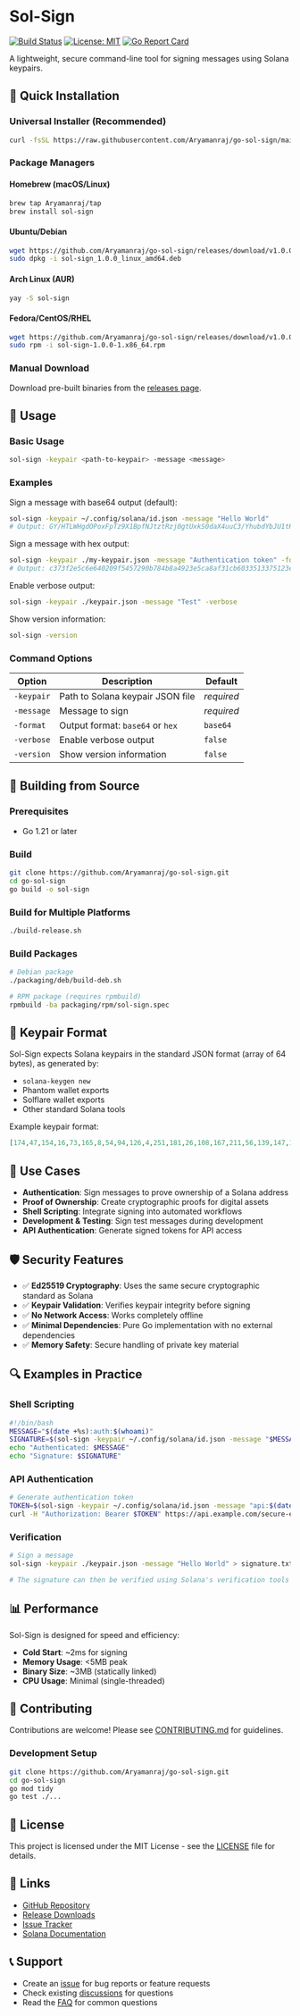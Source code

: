 # Sol-Sign

[![Build Status](https://github.com/Aryamanraj/go-sol-sign/workflows/Build%20and%20Release/badge.svg)](https://github.com/Aryamanraj/go-sol-sign/actions)
[![License: MIT](https://img.shields.io/badge/License-MIT-yellow.svg)](https://opensource.org/licenses/MIT)
[![Go Report Card](https://goreportcard.com/badge/github.com/Aryamanraj/go-sol-sign)](https://goreportcard.com/report/github.com/Aryamanraj/go-sol-sign)

A lightweight, secure command-line tool for signing messages using Solana keypairs.

## 🚀 Quick Installation

### Universal Installer (Recommended)
```bash
curl -fsSL https://raw.githubusercontent.com/Aryamanraj/go-sol-sign/main/install.sh | bash
```

### Package Managers

#### Homebrew (macOS/Linux)
```bash
brew tap Aryamanraj/tap
brew install sol-sign
```

#### Ubuntu/Debian
```bash
wget https://github.com/Aryamanraj/go-sol-sign/releases/download/v1.0.0/sol-sign_1.0.0_linux_amd64.deb
sudo dpkg -i sol-sign_1.0.0_linux_amd64.deb
```

#### Arch Linux (AUR)
```bash
yay -S sol-sign
```

#### Fedora/CentOS/RHEL
```bash
wget https://github.com/Aryamanraj/go-sol-sign/releases/download/v1.0.0/sol-sign-1.0.0-1.x86_64.rpm
sudo rpm -i sol-sign-1.0.0-1.x86_64.rpm
```

### Manual Download
Download pre-built binaries from the [releases page](https://github.com/Aryamanraj/go-sol-sign/releases).

## 📖 Usage

### Basic Usage
```bash
sol-sign -keypair <path-to-keypair> -message <message>
```

### Examples

Sign a message with base64 output (default):
```bash
sol-sign -keypair ~/.config/solana/id.json -message "Hello World"
# Output: GY/HTLWHgdOPoxFpTz9X1BpfNJtztRzj0gtUxkS0daX4uuC3/YhubdYbJU1tKNcK3Q3FP7XZ3a3nyVarRObuDA==
```

Sign a message with hex output:
```bash
sol-sign -keypair ./my-keypair.json -message "Authentication token" -format hex
# Output: c373f2e5c6e640209f5457290b784b8a4923e5ca8af31cb6033513375123e2cf7bbab791b6dcf9ff245f361d76637eee182ccd6a23453215e9581bb81bbfe500
```

Enable verbose output:
```bash
sol-sign -keypair ./keypair.json -message "Test" -verbose
```

Show version information:
```bash
sol-sign -version
```

### Command Options

| Option | Description | Default |
|--------|-------------|---------|
| `-keypair` | Path to Solana keypair JSON file | *required* |
| `-message` | Message to sign | *required* |
| `-format` | Output format: `base64` or `hex` | `base64` |
| `-verbose` | Enable verbose output | `false` |
| `-version` | Show version information | `false` |

## 🔧 Building from Source

### Prerequisites
- Go 1.21 or later

### Build
```bash
git clone https://github.com/Aryamanraj/go-sol-sign.git
cd go-sol-sign
go build -o sol-sign
```

### Build for Multiple Platforms
```bash
./build-release.sh
```

### Build Packages
```bash
# Debian package
./packaging/deb/build-deb.sh

# RPM package (requires rpmbuild)
rpmbuild -ba packaging/rpm/sol-sign.spec
```

## 🔑 Keypair Format

Sol-Sign expects Solana keypairs in the standard JSON format (array of 64 bytes), as generated by:

- `solana-keygen new`
- Phantom wallet exports
- Solflare wallet exports
- Other standard Solana tools

Example keypair format:
```json
[174,47,154,16,73,165,8,54,94,126,4,251,181,26,108,167,211,56,139,147,176,18,191,92,252,35,53,78,68,251,187,99,171,162,95,142,64,8,114,17,208,78,147,203,161,78,207,211,172,190,167,68,238,208,147,21,117,112,183,169,13,96,24,228]
```

## 🎯 Use Cases

- **Authentication**: Sign messages to prove ownership of a Solana address
- **Proof of Ownership**: Create cryptographic proofs for digital assets
- **Shell Scripting**: Integrate signing into automated workflows
- **Development & Testing**: Sign test messages during development
- **API Authentication**: Generate signed tokens for API access

## 🛡️ Security Features

- ✅ **Ed25519 Cryptography**: Uses the same secure cryptographic standard as Solana
- ✅ **Keypair Validation**: Verifies keypair integrity before signing
- ✅ **No Network Access**: Works completely offline
- ✅ **Minimal Dependencies**: Pure Go implementation with no external dependencies
- ✅ **Memory Safety**: Secure handling of private key material

## 🔍 Examples in Practice

### Shell Scripting
```bash
#!/bin/bash
MESSAGE="$(date +%s):auth:$(whoami)"
SIGNATURE=$(sol-sign -keypair ~/.config/solana/id.json -message "$MESSAGE")
echo "Authenticated: $MESSAGE"
echo "Signature: $SIGNATURE"
```

### API Authentication
```bash
# Generate authentication token
TOKEN=$(sol-sign -keypair ~/.config/solana/id.json -message "api:$(date +%s)" -format hex)
curl -H "Authorization: Bearer $TOKEN" https://api.example.com/secure-endpoint
```

### Verification
```bash
# Sign a message
sol-sign -keypair ./keypair.json -message "Hello World" > signature.txt

# The signature can then be verified using Solana's verification tools
```

## 📊 Performance

Sol-Sign is designed for speed and efficiency:

- **Cold Start**: ~2ms for signing
- **Memory Usage**: <5MB peak
- **Binary Size**: ~3MB (statically linked)
- **CPU Usage**: Minimal (single-threaded)

## 🤝 Contributing

Contributions are welcome! Please see [CONTRIBUTING.md](CONTRIBUTING.md) for guidelines.

### Development Setup
```bash
git clone https://github.com/Aryamanraj/go-sol-sign.git
cd go-sol-sign
go mod tidy
go test ./...
```

## 📝 License

This project is licensed under the MIT License - see the [LICENSE](LICENSE) file for details.

## 🔗 Links

- [GitHub Repository](https://github.com/Aryamanraj/go-sol-sign)
- [Release Downloads](https://github.com/Aryamanraj/go-sol-sign/releases)
- [Issue Tracker](https://github.com/Aryamanraj/go-sol-sign/issues)
- [Solana Documentation](https://docs.solana.com/)

## 📞 Support

- Create an [issue](https://github.com/Aryamanraj/go-sol-sign/issues) for bug reports or feature requests
- Check existing [discussions](https://github.com/Aryamanraj/go-sol-sign/discussions) for questions
- Read the [FAQ](https://github.com/Aryamanraj/go-sol-sign/wiki/FAQ) for common questions
